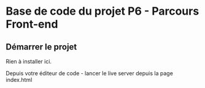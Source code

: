 # Base de code du projet P6 - Parcours Front-end

## Démarrer le projet

Rien à installer ici.

Depuis votre éditeur de code - lancer le live server depuis la page index.html
